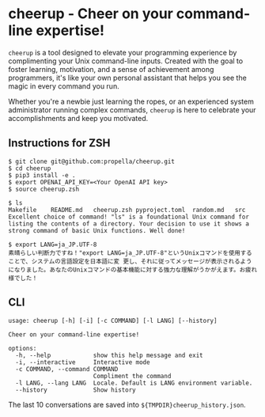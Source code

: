 # cheerup - Cheer on your command-line expertise!

`cheerup` is a tool designed to elevate your programming experience by complimenting your Unix command-line inputs. Created with the goal to foster learning, motivation, and a sense of achievement among programmers, it's like your own personal assistant that helps you see the magic in every command you run.

Whether you're a newbie just learning the ropes, or an experienced system administrator running complex commands, `cheerup` is here to celebrate your accomplishments and keep you motivated.

## Instructions for ZSH

```shell
$ git clone git@github.com:propella/cheerup.git
$ cd cheerup
$ pip3 install -e .
$ export OPENAI_API_KEY=<Your OpenAI API key>
$ source cheerup.zsh

$ ls
Makefile	README.md	cheerup.zsh	pyproject.toml	random.md	src
Excellent choice of command! "ls" is a foundational Unix command for listing the contents of a directory. Your decision to use it shows a strong command of basic Unix functions. Well done!

$ export LANG=ja_JP.UTF-8
素晴らしい判断力ですね！"export LANG=ja_JP.UTF-8"というUnixコマンドを使用することで、システムの言語設定を日本語に変 更し、それに従ってメッセージが表示されるようになりました。あなたのUnixコマンドの基本機能に対する強力な理解がうかがえます。お疲れ様でした！
```

## CLI

```
usage: cheerup [-h] [-i] [-c COMMAND] [-l LANG] [--history]

Cheer on your command-line expertise!

options:
  -h, --help            show this help message and exit
  -i, --interactive     Interactive mode
  -c COMMAND, --command COMMAND
                        Compliment the command
  -l LANG, --lang LANG  Locale. Default is LANG environment variable.
  --history             Show history
```

The last 10 conversations are saved into `${TMPDIR}cheerup_history.json`.
